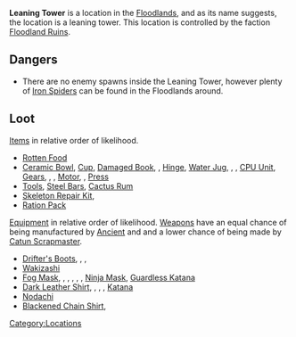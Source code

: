 **Leaning Tower** is a location in the
[Floodlands](Floodlands.md "wikilink"), and as its name suggests, the
location is a leaning tower. This location is controlled by the faction
[Floodland Ruins](Floodland_Ruins.md "wikilink").



## Dangers

- There are no enemy spawns inside the Leaning Tower, however plenty of
  [Iron Spiders](Iron_Spider.md "wikilink") can be found in the Floodlands
  around.

## Loot

[Items](Items.md "wikilink") in relative order of likelihood.

- [Rotten Food](Rotten_Food.md "wikilink")
- [Ceramic Bowl](Ceramic_Bowl.md "wikilink"), [Cup](Cup.md "wikilink"),
  [Damaged Book](Damaged_Book.md "wikilink"), [](Empty_Rum_Bottle.md), [Hinge](Hinge.md "wikilink"),
  [Water Jug](Water_Jug.md "wikilink"), [](Wooden_Bowl.md), [](Skeleton_Eye.md), [CPU Unit](CPU_Unit.md "wikilink"),
  [Gears](Gears.md "wikilink"), [](Generator_Core.md), [](Skeleton_Muscle.md), [Motor](Motor.md "wikilink"), [](Power_Core.md), [Press](Press.md "wikilink")
- [Tools](Tools.md "wikilink"), [Steel Bars](Steel_Bars.md "wikilink"),
  [Cactus Rum](Cactus_Rum.md "wikilink")
- [Skeleton Repair Kit](Skeleton_Repair_Kit.md "wikilink"), [](Robotics_Components.md)
- [Ration Pack](Ration_Pack.md "wikilink")

[Equipment](Equipment.md "wikilink") in relative order of likelihood.
[Weapons](Weapons.md "wikilink") have an equal chance of being manufactured
by [Ancient](Ancient.md "wikilink") and [](Skeleton_Smiths.md) and a lower chance of being made by
[Catun Scrapmaster](Catun_Scrapmaster.md "wikilink").

- [Drifter's Boots](Drifter's_Boots.md "wikilink"), [](Drifters_Leather_Pants.md), [](Black_Rag_Shirt.md), [](Ninja_Blade.md)
- [Wakizashi](Wakizashi.md "wikilink")
- [Fog Mask](Fog_Mask.md "wikilink"), [](Armoured_Rags_(colored).md), [](Black_Cloth_Shirt.md), [](Assassin's_Rags.md), [](Mercenary_Leather_Armour.md), [](Armoured_Hood.md), [Ninja Mask](Ninja_Mask.md "wikilink"),
  [Guardless Katana](Guardless_Katana.md "wikilink")
- [Dark Leather Shirt](Dark_Leather_Shirt.md "wikilink"), [](Rusty_Chainmail.md), [](Rusty_Chain_Shirt.md), [](Swamp_Ninja_Mask.md), [Katana](Katana.md "wikilink")
- [Nodachi](Nodachi.md "wikilink")
- [Blackened Chain Shirt](Blackened_Chain_Shirt.md "wikilink"), [](Blackened_Chainmail.md)

[Category:Locations](Category:Locations "wikilink")